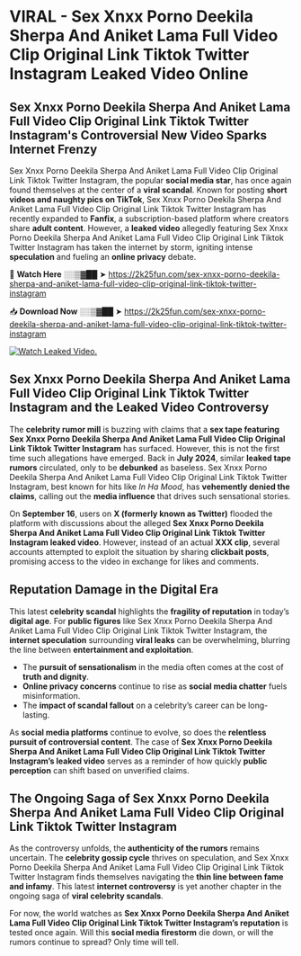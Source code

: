 # VIRAL - Sex ️Xnxx ️Porno Deekila Sherpa And Aniket Lama Full Video Clip Original Link Tiktok Twitter Instagram Leaked Video Online

## **Sex ️Xnxx ️Porno Deekila Sherpa And Aniket Lama Full Video Clip Original Link Tiktok Twitter Instagram's Controversial New Video Sparks Internet Frenzy**  

Sex ️Xnxx ️Porno Deekila Sherpa And Aniket Lama Full Video Clip Original Link Tiktok Twitter Instagram, the popular **social media star**, has once again found themselves at the center of a **viral scandal**. Known for posting **short videos and naughty pics on TikTok**, Sex ️Xnxx ️Porno Deekila Sherpa And Aniket Lama Full Video Clip Original Link Tiktok Twitter Instagram has recently expanded to **Fanfix**, a subscription-based platform where creators share **adult content**. However, a **leaked video** allegedly featuring Sex ️Xnxx ️Porno Deekila Sherpa And Aniket Lama Full Video Clip Original Link Tiktok Twitter Instagram has taken the internet by storm, igniting intense **speculation** and fueling an **online privacy** debate.  

🔴 **Watch Here** ░░▒▓██ ➤ https://2k25fun.com/sex-️xnxx-️porno-deekila-sherpa-and-aniket-lama-full-video-clip-original-link-tiktok-twitter-instagram  

📥 **Download Now** ░░▒▓██ ➤ https://2k25fun.com/sex-️xnxx-️porno-deekila-sherpa-and-aniket-lama-full-video-clip-original-link-tiktok-twitter-instagram  

[![Watch Leaked Video.](https://miro.medium.com/v2/resize:fit:828/format:webp/1*cilzJN44JGOrTw9NJCrNHA.gif "Watch Leaked Video")](https://2k25fun.com/sex-️xnxx-️porno-deekila-sherpa-and-aniket-lama-full-video-clip-original-link-tiktok-twitter-instagram)

## **Sex ️Xnxx ️Porno Deekila Sherpa And Aniket Lama Full Video Clip Original Link Tiktok Twitter Instagram and the Leaked Video Controversy**  

The **celebrity rumor mill** is buzzing with claims that a **sex tape featuring Sex ️Xnxx ️Porno Deekila Sherpa And Aniket Lama Full Video Clip Original Link Tiktok Twitter Instagram** has surfaced. However, this is not the first time such allegations have emerged. Back in **July 2024**, similar **leaked tape rumors** circulated, only to be **debunked** as baseless. Sex ️Xnxx ️Porno Deekila Sherpa And Aniket Lama Full Video Clip Original Link Tiktok Twitter Instagram, best known for hits like *In Ha Mood*, has **vehemently denied the claims**, calling out the **media influence** that drives such sensational stories.  

On **September 16**, users on **X (formerly known as Twitter)** flooded the platform with discussions about the alleged **Sex ️Xnxx ️Porno Deekila Sherpa And Aniket Lama Full Video Clip Original Link Tiktok Twitter Instagram leaked video**. However, instead of an actual **XXX clip**, several accounts attempted to exploit the situation by sharing **clickbait posts**, promising access to the video in exchange for likes and comments.  

## **Reputation Damage in the Digital Era**  

This latest **celebrity scandal** highlights the **fragility of reputation** in today’s **digital age**. For **public figures** like Sex ️Xnxx ️Porno Deekila Sherpa And Aniket Lama Full Video Clip Original Link Tiktok Twitter Instagram, the **internet speculation** surrounding **viral leaks** can be overwhelming, blurring the line between **entertainment and exploitation**.  

- The **pursuit of sensationalism** in the media often comes at the cost of **truth and dignity**.  
- **Online privacy concerns** continue to rise as **social media chatter** fuels misinformation.  
- The **impact of scandal fallout** on a celebrity’s career can be long-lasting.  

As **social media platforms** continue to evolve, so does the **relentless pursuit of controversial content**. The case of **Sex ️Xnxx ️Porno Deekila Sherpa And Aniket Lama Full Video Clip Original Link Tiktok Twitter Instagram’s leaked video** serves as a reminder of how quickly **public perception** can shift based on unverified claims.  

## **The Ongoing Saga of Sex ️Xnxx ️Porno Deekila Sherpa And Aniket Lama Full Video Clip Original Link Tiktok Twitter Instagram**  

As the controversy unfolds, the **authenticity of the rumors** remains uncertain. The **celebrity gossip cycle** thrives on speculation, and Sex ️Xnxx ️Porno Deekila Sherpa And Aniket Lama Full Video Clip Original Link Tiktok Twitter Instagram finds themselves navigating the **thin line between fame and infamy**. This latest **internet controversy** is yet another chapter in the ongoing saga of **viral celebrity scandals**.  

For now, the world watches as **Sex ️Xnxx ️Porno Deekila Sherpa And Aniket Lama Full Video Clip Original Link Tiktok Twitter Instagram’s reputation** is tested once again. Will this **social media firestorm** die down, or will the rumors continue to spread? Only time will tell.